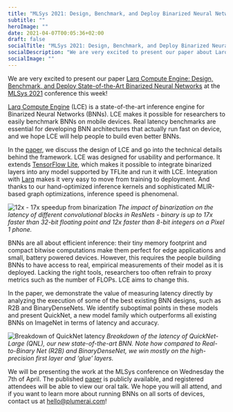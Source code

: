 ```yaml
---
title: "MLSys 2021: Design, Benchmark, and Deploy Binarized Neural Networks with Larq Compute Engine"
subtitle: ""
heroImage: ""
date: 2021-04-07T00:05:36+02:00
draft: false
socialTitle: "MLSys 2021: Design, Benchmark, and Deploy Binarized Neural Networks with LCE"
socialDescription: "We are very excited to present our paper about Larq Compute Engine at MLSys 2021!"
socialImage: ""
---
```


We are very excited to present our paper [Larq Compute Engine: Design, Benchmark, and Deploy State-of-the-Art Binarized Neural Networks](https://proceedings.mlsys.org/paper/2021/file/c7e1249ffc03eb9ded908c236bd1996d-Paper.pdf) at the [MLSys 2021](https://mlsys.org/) conference this week!

[Larq Compute Engine](https://docs.larq.dev/compute-engine/) (LCE) is a state-of-the-art inference engine for Binarized Neural Networks (BNNs).
LCE makes it possible for researchers to easily benchmark BNNs on mobile devices.
Real latency benchmarks are essential for developing BNN architectures that actually run fast on device, and we hope LCE will help people to build even better BNNs.

In the [paper](https://proceedings.mlsys.org/paper/2021/file/c7e1249ffc03eb9ded908c236bd1996d-Paper.pdf), we discuss the design of LCE and go into the technical details behind the framework.
LCE was designed for usability and performance.
It extends [TensorFlow Lite](https://www.tensorflow.org/lite), which makes it possible to integrate binarized layers into any model supported by TFLite and run it with LCE.
Integration with [Larq](https://docs.larq.dev/larq/) makes it very easy to move from training to deployment.
And thanks to our hand-optimized inference kernels and sophisticated MLIR-based graph optimizations, inference speed is phenomenal.

![12x - 17x speedup from binarization](/images/mlsys21/binarization-speedup.svg)
_The impact of binarization on the latency of different convolutional blocks in ResNets - binary is up to 17x faster than 32-bit floating point and 12x faster than 8-bit integers on a Pixel 1 phone._

BNNs are all about efficient inference: their tiny memory footprint and compact bitwise computations make them perfect for edge applications and small, battery powered devices.
However, this requires the people building BNNs to have access to real, empirical measurements of their model as it is deployed.
Lacking the right tools, researchers too often refrain to proxy metrics such as the number of FLOPs.
LCE aims to change this.

In the paper, we demonstrate the value of measuring latency directly by analyzing the execution of some of the best existing BNN designs, such as R2B and BinaryDenseNets.
We identify suboptimal points in these models and present QuickNet, a new model family which outperforms all existing BNNs on ImageNet in terms of latency and accuracy.

![Breakdown of QuickNet latency](/images/mlsys21/quicknet-breakdown.svg)
_Breakdown of the latency of QuickNet-Large (QNL), our new state-of-the-art BNN.
Note how compared to Real-to-Binary Net (R2B) and BinaryDenseNet, we win mostly on the high-precision first layer and ‘glue’ layers._

We will be presenting the work at the MLSys conference on Wednesday the 7th of April.
The published [paper](https://proceedings.mlsys.org/paper/2021/file/c7e1249ffc03eb9ded908c236bd1996d-Paper.pdf) is publicly available, and registered attendees will be able to view our oral talk.
We hope you will all attend, and if you want to learn more about running BNNs on all sorts of devices, contact us at [hello@plumerai.com](mailto:hello@plumerai.com)!
